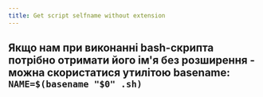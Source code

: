 ```yaml
---
title: Get script selfname without extension
---
```


**Якщо нам при виконанні bash-скрипта потрібно отримати його ім'я без розширення - можна скористатися утилітою basename:**
`NAME=$(basename "$0" .sh)`
-----
